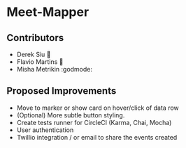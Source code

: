# Meet-Mapper

## Contributors
- Derek Siu :dragon:
- Flavio Martins :japanese_ogre:
- Misha Metrikin :godmode:

## Proposed Improvements

- Move to marker or show card on hover/click of data row
- (Optional) More subtle button styling.
- Create tests runner for CircleCI (Karma, Chai, Mocha)
- User authentication 
- Twillio integration / or email to share the events created
